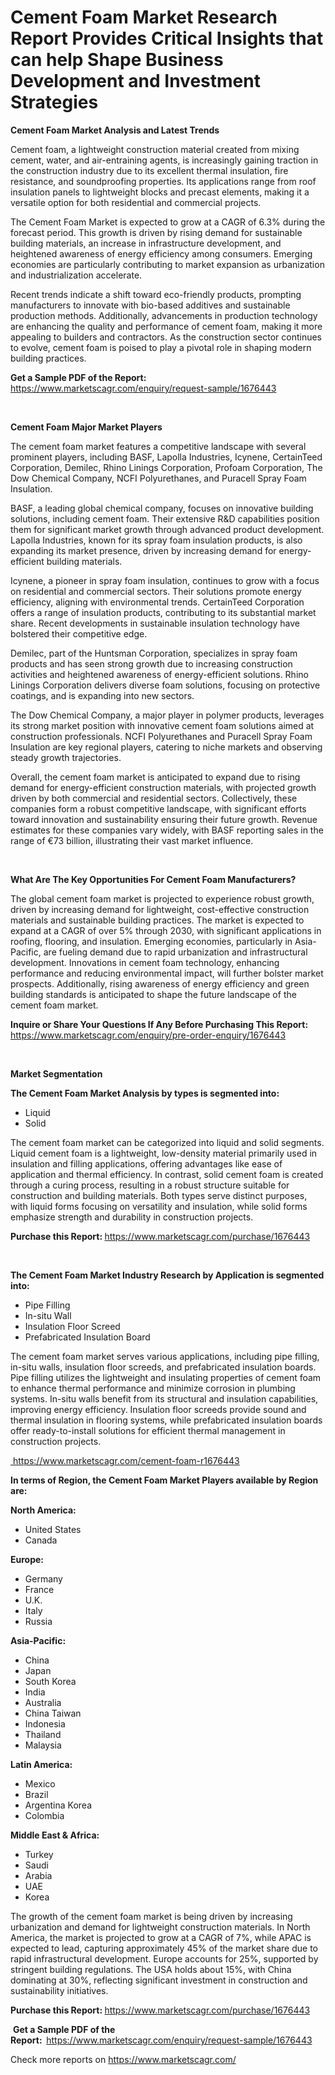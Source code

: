 <p><h1>Cement Foam Market Research Report Provides Critical Insights that can help Shape Business Development and Investment Strategies</h1></p><p><strong>Cement Foam Market Analysis and Latest Trends</strong></p>
<p><p>Cement foam, a lightweight construction material created from mixing cement, water, and air-entraining agents, is increasingly gaining traction in the construction industry due to its excellent thermal insulation, fire resistance, and soundproofing properties. Its applications range from roof insulation panels to lightweight blocks and precast elements, making it a versatile option for both residential and commercial projects.</p><p>The Cement Foam Market is expected to grow at a CAGR of 6.3% during the forecast period. This growth is driven by rising demand for sustainable building materials, an increase in infrastructure development, and heightened awareness of energy efficiency among consumers. Emerging economies are particularly contributing to market expansion as urbanization and industrialization accelerate. </p><p>Recent trends indicate a shift toward eco-friendly products, prompting manufacturers to innovate with bio-based additives and sustainable production methods. Additionally, advancements in production technology are enhancing the quality and performance of cement foam, making it more appealing to builders and contractors. As the construction sector continues to evolve, cement foam is poised to play a pivotal role in shaping modern building practices.</p></p>
<p><strong>Get a Sample PDF of the Report:&nbsp;</strong> <a href="https://www.marketscagr.com/enquiry/request-sample/1676443?utm_campaign=2648&utm_medium=2&utm_source=Github&utm_content=ia&utm_term=01042025&utm_id=cement-foam">https://www.marketscagr.com/enquiry/request-sample/1676443</a></p>
<p>&nbsp;</p>
<p><strong>Cement Foam Major Market Players</strong></p>
<p><p>The cement foam market features a competitive landscape with several prominent players, including BASF, Lapolla Industries, Icynene, CertainTeed Corporation, Demilec, Rhino Linings Corporation, Profoam Corporation, The Dow Chemical Company, NCFI Polyurethanes, and Puracell Spray Foam Insulation.</p><p>BASF, a leading global chemical company, focuses on innovative building solutions, including cement foam. Their extensive R&D capabilities position them for significant market growth through advanced product development. Lapolla Industries, known for its spray foam insulation products, is also expanding its market presence, driven by increasing demand for energy-efficient building materials.</p><p>Icynene, a pioneer in spray foam insulation, continues to grow with a focus on residential and commercial sectors. Their solutions promote energy efficiency, aligning with environmental trends. CertainTeed Corporation offers a range of insulation products, contributing to its substantial market share. Recent developments in sustainable insulation technology have bolstered their competitive edge.</p><p>Demilec, part of the Huntsman Corporation, specializes in spray foam products and has seen strong growth due to increasing construction activities and heightened awareness of energy-efficient solutions. Rhino Linings Corporation delivers diverse foam solutions, focusing on protective coatings, and is expanding into new sectors.</p><p>The Dow Chemical Company, a major player in polymer products, leverages its strong market position with innovative cement foam solutions aimed at construction professionals. NCFI Polyurethanes and Puracell Spray Foam Insulation are key regional players, catering to niche markets and observing steady growth trajectories.</p><p>Overall, the cement foam market is anticipated to expand due to rising demand for energy-efficient construction materials, with projected growth driven by both commercial and residential sectors. Collectively, these companies form a robust competitive landscape, with significant efforts toward innovation and sustainability ensuring their future growth. Revenue estimates for these companies vary widely, with BASF reporting sales in the range of €73 billion, illustrating their vast market influence.</p></p>
<p>&nbsp;</p>
<p><strong>What Are The Key Opportunities For Cement Foam Manufacturers?</strong></p>
<p><p>The global cement foam market is projected to experience robust growth, driven by increasing demand for lightweight, cost-effective construction materials and sustainable building practices. The market is expected to expand at a CAGR of over 5% through 2030, with significant applications in roofing, flooring, and insulation. Emerging economies, particularly in Asia-Pacific, are fueling demand due to rapid urbanization and infrastructural development. Innovations in cement foam technology, enhancing performance and reducing environmental impact, will further bolster market prospects. Additionally, rising awareness of energy efficiency and green building standards is anticipated to shape the future landscape of the cement foam market.</p></p>
<p><strong>Inquire or Share Your Questions If Any Before Purchasing This Report:</strong> <a href="https://www.marketscagr.com/enquiry/pre-order-enquiry/1676443?utm_campaign=2648&utm_medium=2&utm_source=Github&utm_content=ia&utm_term=01042025&utm_id=cement-foam">https://www.marketscagr.com/enquiry/pre-order-enquiry/1676443</a></p>
<p>&nbsp;</p>
<p><strong>Market Segmentation</strong></p>
<p><strong>The Cement Foam Market Analysis by types is segmented into:</strong></p>
<p><ul><li>Liquid</li><li>Solid</li></ul></p>
<p><p>The cement foam market can be categorized into liquid and solid segments. Liquid cement foam is a lightweight, low-density material primarily used in insulation and filling applications, offering advantages like ease of application and thermal efficiency. In contrast, solid cement foam is created through a curing process, resulting in a robust structure suitable for construction and building materials. Both types serve distinct purposes, with liquid forms focusing on versatility and insulation, while solid forms emphasize strength and durability in construction projects.</p></p>
<p><strong>Purchase this Report:&nbsp;</strong><a href="https://www.marketscagr.com/purchase/1676443?utm_campaign=2648&utm_medium=2&utm_source=Github&utm_content=ia&utm_term=01042025&utm_id=cement-foam">https://www.marketscagr.com/purchase/1676443</a></p>
<p>&nbsp;</p>
<p><strong>The Cement Foam Market Industry Research by Application is segmented into:</strong></p>
<p><ul><li>Pipe Filling</li><li>In-situ Wall</li><li>Insulation Floor Screed</li><li>Prefabricated Insulation Board</li></ul></p>
<p><p>The cement foam market serves various applications, including pipe filling, in-situ walls, insulation floor screeds, and prefabricated insulation boards. Pipe filling utilizes the lightweight and insulating properties of cement foam to enhance thermal performance and minimize corrosion in plumbing systems. In-situ walls benefit from its structural and insulation capabilities, improving energy efficiency. Insulation floor screeds provide sound and thermal insulation in flooring systems, while prefabricated insulation boards offer ready-to-install solutions for efficient thermal management in construction projects.</p></p>
<p><a href="https://www.marketscagr.com/cement-foam-r1676443?utm_campaign=2648&utm_medium=2&utm_source=Github&utm_content=ia&utm_term=01042025&utm_id=cement-foam">&nbsp;https://www.marketscagr.com/cement-foam-r1676443</a></p>
<p><strong>In terms of Region, the Cement Foam Market Players available by Region are:</strong></p>
<p>
    <p> <strong> North America: </strong>
        <ul>
            <li>United States</li>
            <li>Canada</li>
        </ul>
        </p> 
    <p> <strong> Europe: </strong>
        <ul>
            <li>Germany</li>
            <li>France</li>
            <li>U.K.</li>
            <li>Italy</li>
            <li>Russia</li>
        </ul>
        </p> 
    <p> <strong> Asia-Pacific: </strong>
        <ul>
            <li>China</li>
            <li>Japan</li>
            <li>South Korea</li>
            <li>India</li>
            <li>Australia</li>
            <li>China Taiwan</li>
            <li>Indonesia</li>
            <li>Thailand</li>
            <li>Malaysia</li>
        </ul>
        </p> 
    <p> <strong> Latin America: </strong>
        <ul>
            <li>Mexico</li>
            <li>Brazil</li>
            <li>Argentina Korea</li>
            <li>Colombia</li>
        </ul>
        </p> 
    <p> <strong> Middle East & Africa: </strong>
        <ul>
            <li>Turkey</li>
            <li>Saudi</li>
            <li>Arabia</li>
            <li>UAE</li>
            <li>Korea</li>
        </ul>
    </p>
    </p>
<p><p>The growth of the cement foam market is being driven by increasing urbanization and demand for lightweight construction materials. In North America, the market is projected to grow at a CAGR of 7%, while APAC is expected to lead, capturing approximately 45% of the market share due to rapid infrastructural development. Europe accounts for 25%, supported by stringent building regulations. The USA holds about 15%, with China dominating at 30%, reflecting significant investment in construction and sustainability initiatives.</p></p>
<p><strong>Purchase this Report: </strong><a href="https://www.marketscagr.com/purchase/1676443?utm_campaign=2648&utm_medium=2&utm_source=Github&utm_content=ia&utm_term=01042025&utm_id=cement-foam">https://www.marketscagr.com/purchase/1676443</a></p>
<p>&nbsp;<strong>Get a Sample PDF of the Report:&nbsp;&nbsp;</strong><a href="https://www.marketscagr.com/enquiry/request-sample/1676443?utm_campaign=2648&utm_medium=2&utm_source=Github&utm_content=ia&utm_term=01042025&utm_id=cement-foam">https://www.marketscagr.com/enquiry/request-sample/1676443</a></p>
<p><strong></strong></p>
<p>Check more reports on <a href="https://www.marketscagr.com/?utm_campaign=2648&utm_medium=2&utm_source=Github&utm_content=ia&utm_term=01042025&utm_id=cement-foam">https://www.marketscagr.com/</a></p>